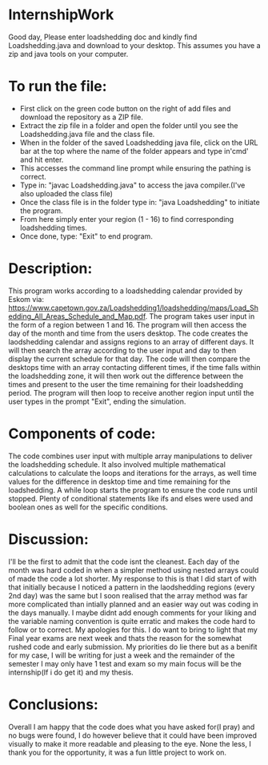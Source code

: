# InternshipWork
Good day, Please enter loadshedding doc and kindly find Loadshedding.java and download to your desktop. This assumes you have a zip and java tools on your computer.

# To run the file:
* First click on the green code button on the right of add files and download the repository as a ZIP file.
* Extract the zip file in a folder and open the folder until you see the Loadshedding.java file and the class file.
* When in the folder of the saved Loadshedding java file, click on the URL bar at the top where the name of the folder appears and type in'cmd' and hit enter.
* This accesses the command line prompt while ensuring the pathing is correct.
* Type in: "javac Loadshedding.java" to access the java compiler.(I've also uploaded the class file)
* Once the class file is in the folder type in: "java Loadshedding" to initiate the program.
* From here simply enter your region (1 - 16) to find corresponding loadshedding times.
* Once done, type: "Exit" to end program.

# Description:
This program works according to a loadshedding calendar provided by Eskom via: https://www.capetown.gov.za/Loadshedding1/loadshedding/maps/Load_Shedding_All_Areas_Schedule_and_Map.pdf. 
The program takes user input in the form of a region between 1 and 16. The program will then access the day of the month and time from the users desktop.
The code creates the laodshedding calendar and assigns regions to an array of different days.
It will then search the array according to the user input and day to then display the current schedule for that day.
The code will then compare the desktops time with an array contacting different times, if the time falls within the loadshedding zone, it will then work out the difference between the times and present to the user the time remaining for their loadshedding period.
The program will then loop to receive another region input until the user types in the prompt "Exit", ending the simulation.

# Components of code:
The code combines user input with multiple array manipulations to deliver the loadshedding schedule. It also involved multiple mathematical calculations to calculate the loops and iterations for the arrays, as well time values for the difference in desktop time and time remaining for the loadshedding. A while loop starts the program to ensure the code runs until stopped. Plenty of conditional statements like ifs and elses were used and boolean ones as well for the specific conditions.

# Discussion:
I'll be the first to admit that the code isnt the cleanest. Each day of the month was hard coded in when a simpler method using nested arrays could of made the code a lot shorter. My response to this is that I did start of with that initially because I noticed a pattern in the laodshedding regions (every 2nd day) was the same but I soon realised that the array method was far more complicated than intially planned and an easier way out was coding in the days manually. I maybe didnt add enough comments for your liking and the variable naming convention is quite erratic and makes the code hard to follow or to correct. My apologies for this. I do want to bring to light that my Final year exams are next week and thats the reason for the somewhat rushed code and early submission. My priorities do lie there but as a benifit for my case, I will be writing for just a week and the remainder of the semester I may only have 1 test and exam so my main focus will be the internship(If i do get it) and my thesis.

# Conclusions:
Overall I am happy that the code does what you have asked for(I pray) and no bugs were found, I do however believe that it could have been improved visually to make it more readable and pleasing to the eye. None the less, I thank you for the opportunity, it was a fun little project to work on.
